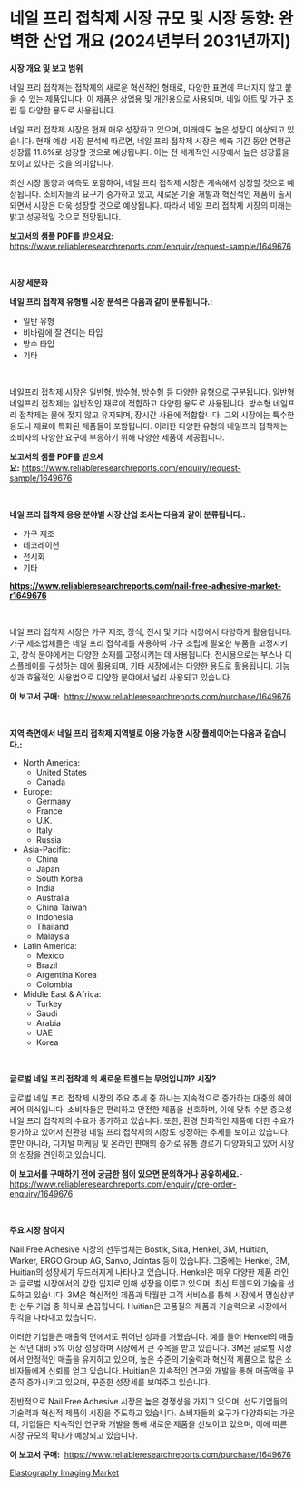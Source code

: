 <p><h1>네일 프리 접착제 시장 규모 및 시장 동향: 완벽한 산업 개요 (2024년부터 2031년까지)</h1></p><p><strong>시장 개요 및 보고 범위</strong></p>
<p><p>네일 프리 접착제는 접착제의 새로운 혁신적인 형태로, 다양한 표면에 무너지지 않고 붙을 수 있는 제품입니다. 이 제품은 상업용 및 개인용으로 사용되며, 네일 아트 및 가구 조립 등 다양한 용도로 사용됩니다.</p><p>네일 프리 접착제 시장은 현재 매우 성장하고 있으며, 미래에도 높은 성장이 예상되고 있습니다. 현재 예상 시장 분석에 따르면, 네일 프리 접착제 시장은 예측 기간 동안 연평균 성장률 11.6%로 성장할 것으로 예상됩니다. 이는 전 세계적인 시장에서 높은 성장률을 보이고 있다는 것을 의미합니다.</p><p>최신 시장 동향과 예측도 포함하여, 네일 프리 접착제 시장은 계속해서 성장할 것으로 예상됩니다. 소비자들의 요구가 증가하고 있고, 새로운 기술 개발과 혁신적인 제품이 출시되면서 시장은 더욱 성장할 것으로 예상됩니다. 따라서 네일 프리 접착제 시장의 미래는 밝고 성공적일 것으로 전망됩니다.</p></p>
<p><strong>보고서의 샘플 PDF를 받으세요:</strong> <a href="https://www.reliableresearchreports.com/enquiry/request-sample/1649676">https://www.reliableresearchreports.com/enquiry/request-sample/1649676</a></p>
<p>&nbsp;</p>
<p><strong>시장 세분화</strong></p>
<p><strong>네일 프리 접착제 유형별 시장 분석은 다음과 같이 분류됩니다.:</strong></p>
<p><ul><li>일반 유형</li><li>비바람에 잘 견디는 타입</li><li>방수 타입</li><li>기타</li></ul></p>
<p>&nbsp;</p>
<p><p>네일프리 접착제 시장은 일반형, 방수형, 방수형 등 다양한 유형으로 구분됩니다. 일반형 네일프리 접착제는 일반적인 재료에 적합하고 다양한 용도로 사용됩니다. 방수형 네일프리 접착제는 물에 젖지 않고 유지되며, 장시간 사용에 적합합니다. 그외 시장에는 특수한 용도나 재료에 특화된 제품들이 포함됩니다. 이러한 다양한 유형의 네일프리 접착제는 소비자의 다양한 요구에 부응하기 위해 다양한 제품이 제공됩니다.</p></p>
<p><strong>보고서의 샘플 PDF를 받으세요:</strong>&nbsp;<a href="https://www.reliableresearchreports.com/enquiry/request-sample/1649676">https://www.reliableresearchreports.com/enquiry/request-sample/1649676</a></p>
<p>&nbsp;</p>
<p><strong> 네일 프리 접착제 응용 분야별 시장 산업 조사는 다음과 같이 분류됩니다.:</strong></p>
<p><ul><li>가구 제조</li><li>데코레이션</li><li>전시회</li><li>기타</li></ul></p>
<p><strong><a href="https://www.reliableresearchreports.com/nail-free-adhesive-market-r1649676">https://www.reliableresearchreports.com/nail-free-adhesive-market-r1649676</a></strong></p>
<p>&nbsp;</p>
<p><p>네일 프리 접착제 시장은 가구 제조, 장식, 전시 및 기타 시장에서 다양하게 활용됩니다. 가구 제조업체들은 네일 프리 접착제를 사용하여 가구 조립에 필요한 부품을 고정시키고, 장식 분야에서는 다양한 소재를 고정시키는 데 사용됩니다. 전시용으로는 부스나 디스플레이를 구성하는 데에 활용되며, 기타 시장에서는 다양한 용도로 활용됩니다. 기능성과 효율적인 사용법으로 다양한 분야에서 널리 사용되고 있습니다.</p></p>
<p><strong>이 보고서 구매:</strong>&nbsp; <a href="https://www.reliableresearchreports.com/purchase/1649676">https://www.reliableresearchreports.com/purchase/1649676</a></p>
<p>&nbsp;</p>
<p><strong>지역 측면에서 네일 프리 접착제 지역별로 이용 가능한 시장 플레이어는 다음과 같습니다.:</strong></p>
<p><ul>
    <li>
        North America:
        <ul>
            <li>United States</li>
            <li>Canada</li>
        </ul>
    </li>
    <li>
        Europe:
        <ul>
            <li>Germany</li>
            <li>France</li>
            <li>U.K.</li>
            <li>Italy</li>
            <li>Russia</li>
        </ul>
    </li>
    <li>
        Asia-Pacific:
        <ul>
            <li>China</li>
            <li>Japan</li>
            <li>South Korea</li>
            <li>India</li>
            <li>Australia</li>
            <li>China Taiwan</li>
            <li>Indonesia</li>
            <li>Thailand</li>
            <li>Malaysia</li>
        </ul>
    </li>
    <li>
        Latin America:
        <ul>
            <li>Mexico</li>
            <li>Brazil</li>
            <li>Argentina Korea</li>
            <li>Colombia</li>
        </ul>
    </li>
    <li>
        Middle East & Africa:
        <ul>
            <li>Turkey</li>
            <li>Saudi</li>
            <li>Arabia</li>
            <li>UAE</li>
            <li>Korea</li>
        </ul>
    </li>
    </ul></p>
<p>&nbsp;</p>
<p><strong>글로벌 네일 프리 접착제 의 새로운 트렌드는 무엇입니까? 시장?</strong></p>
<p><p>글로벌 네일 프리 접착제 시장의 주요 추세 중 하나는 지속적으로 증가하는 대중의 헤어 케어 의식입니다. 소비자들은 편리하고 안전한 제품을 선호하며, 이에 맞춰 수분 증오성 네일 프리 접착제의 수요가 증가하고 있습니다. 또한, 환경 친화적인 제품에 대한 수요가 증가하고 있어서 친환경 네일 프리 접착제의 시장도 성장하는 추세를 보이고 있습니다. 뿐만 아니라, 디지털 마케팅 및 온라인 판매의 증가로 유통 경로가 다양화되고 있어 시장의 성장을 견인하고 있습니다.</p></p>
<p><strong>이 보고서를 구매하기 전에 궁금한 점이 있으면 문의하거나 공유하세요.</strong>- <a href="https://www.reliableresearchreports.com/enquiry/pre-order-enquiry/1649676">https://www.reliableresearchreports.com/enquiry/pre-order-enquiry/1649676</a></p>
<p>&nbsp;</p>
<p><strong>주요 시장 참여자</strong></p>
<p><p>Nail Free Adhesive 시장의 선두업체는 Bostik, Sika, Henkel, 3M, Huitian, Warker, ERGO Group AG, Sanvo, Jointas 등이 있습니다. 그중에는 Henkel, 3M, Huitian의 성장세가 두드러지게 나타나고 있습니다. Henkel은 매우 다양한 제품 라인과 글로벌 시장에서의 강한 입지로 인해 성장을 이루고 있으며, 최신 트렌드와 기술을 선도하고 있습니다. 3M은 혁신적인 제품과 탁월한 고객 서비스를 통해 시장에서 명실상부한 선두 기업 중 하나로 손꼽힙니다. Huitian은 고품질의 제품과 기술력으로 시장에서 두각을 나타내고 있습니다.</p><p>이러한 기업들은 매출액 면에서도 뛰어난 성과를 거뒀습니다. 예를 들어 Henkel의 매출은 작년 대비 5% 이상 성장하며 시장에서 큰 주목을 받고 있습니다. 3M은 글로벌 시장에서 안정적인 매출을 유지하고 있으며, 높은 수준의 기술력과 혁신적 제품으로 많은 소비자들에게 신뢰를 얻고 있습니다. Huitian은 지속적인 연구와 개발을 통해 매출액을 꾸준히 증가시키고 있으며, 꾸준한 성장세를 보여주고 있습니다.</p><p>전반적으로 Nail Free Adhesive 시장은 높은 경쟁성을 가지고 있으며, 선도기업들의 기술력과 혁신적 제품이 시장을 주도하고 있습니다. 소비자들의 요구가 다양화되는 가운데, 기업들은 지속적인 연구와 개발을 통해 새로운 제품을 선보이고 있으며, 이에 따른 시장 규모의 확대가 예상되고 있습니다.</p></p>
<p><strong>이 보고서 구매:</strong>&nbsp;&nbsp;<a href="https://www.reliableresearchreports.com/purchase/1649676">https://www.reliableresearchreports.com/purchase/1649676</a></p>
<p><p><a href="https://mire-aunt-385.notion.site/Analyzing-Elastography-Imaging-Market-Global-Industry-Perspective-and-Forecast-2024-to-2031-3b50dc8f04db4e6d90e9411d86f5d232">Elastography Imaging Market</a></p></p>